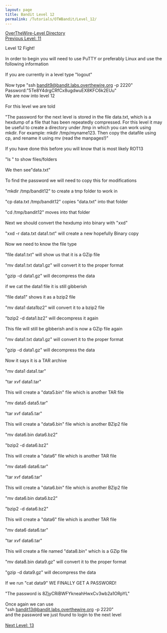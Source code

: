 ```yaml
---
layout: page
title: Bandit Level 12
permalink: /Tutorials/OTWBandit/Level_12/
---
```

[OverTheWire-Level Directory](https://zacvr.github.io/Tutorials/OTWBandit/)
<br/>
[Previous Level: 11](https://zacvr.github.io//Tutorials/OTWBandit/Level_11)
<br/>

Level 12 Fight!
<br/><br/>
In order to begin you will need to use PuTTY or preferably Linux and use the following information
<br/><br/>
If you are currently in a level type "logout"
<br/><br/>
Now type "ssh bandit9@bandit.labs.overthewire.org -p 2220"
<br/>
Password:"5Te8Y4drgCRfCx8ugdwuEX8KFC6k2EUu"
<br/>
We are now into level 12
<br/><br/>
For this level we are told
<br/><br/>
"The password for the next level is stored in the file data.txt, which is a hexdump of a file that has been repeatedly compressed. For this level it may be useful to create a directory under /tmp in which you can work using mkdir. For example: mkdir /tmp/myname123. Then copy the datafile using cp, and rename it using mv (read the manpages!)"
<br/><br/>
If you have done this before you will know that is most likely ROT13
<br/><br/>
"ls " to show files/folders
<br/><br/>
We then see"data.txt"
<br/><br/>
To find the password we will need to copy this for modifications
<br/><br/>
"mkdir /tmp/bandit12" to create a tmp folder to work in
<br/><br/>
"cp data.txt /tmp/bandit12" copies "data.txt" into that folder
<br/><br/>
"cd /tmp/bandit12" moves into that folder
<br/><br/>
Next we should convert the hexdump into binary with "xxd"
<br/><br/>
"xxd -r data.txt data1.txt" will create a new hopefully Binary copy
<br/><br/>
Now we need to know the file type
<br/><br/>
"file data1.txt" will show us that it is a GZip file
<br/><br/>
"mv data1.txt data1.gz" will convert it to the proper format
<br/><br/>
"gzip -d data1.gz" will decompress the data
<br/><br/>
if we cat the data1 file it is still gibberish
<br/><br/>
"file data1" shows it as a bzip2 file
<br/><br/>
"mv data1 data1bz2" will convert it to a bzip2 file
<br/><br/>
"bzip2 -d data1.bz2" will decompress it again
<br/><br/>
This file will still be gibberish and is now a GZip file again
<br/><br/>
"mv data1.txt data1.gz" will convert it to the proper format
<br/><br/>
"gzip -d data1.gz" will decompress the data
<br/><br/>
Now it says it is a TAR archive
<br/><br/>
"mv data1 data1.tar"
<br/><br/>
"tar xvf data1.tar"
<br/><br/>
This will create a "data5.bin" file which is another TAR file
<br/><br/>
"mv data5 data5.tar"
<br/><br/>
"tar xvf data5.tar"
<br/><br/>
This will create a "data6.bin" file which is another BZip2 file
<br/><br/>
"mv data6.bin data6.bz2"
<br/><br/>
"bzip2 -d data6.bz2"
<br/><br/>
This will create a "data6" file which is another TAR file
<br/><br/>
"mv data6 data6.tar"
<br/><br/>
"tar xvf data6.tar"
<br/><br/>
This will create a "data6.bin" file which is another BZip2 file
<br/><br/>
"mv data6.bin data6.bz2"
<br/><br/>
"bzip2 -d data6.bz2"
<br/><br/>
This will create a "data6" file which is another TAR file
<br/><br/>
"mv data6 data6.tar"
<br/><br/>
"tar xvf data6.tar"
<br/><br/>
This will create a file named "data8.bin" which is a GZip file
<br/><br/>
"mv data8.bin data9.gz" will convert it to the proper format
<br/><br/>
"gzip -d data9.gz" will decompress the data
<br/><br/>
If we run "cat data9" WE FINALLY GET A PASSWORD!
<br/><br/>
"The password is 8ZjyCRiBWFYkneahHwxCv3wb2a1ORpYL"
<br/><br/>
Once again we can use
<br/>
"ssh bandit13@bandit.labs.overthewire.org -p 2220"
<br/>
and the password we just found to login to the next level
<br/><br/>
[Next Level: 13](https://zacvr.github.io//Tutorials/OTWBandit/Level_13)

